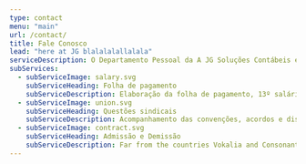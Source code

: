 ```yaml
---
type: contact
menu: "main"
url: /contact/
title: Fale Conosco
lead: "here at JG blalalalallalala"
serviceDescription: O Departamento Pessoal da A JG Soluções Contábeis é composto por experientes profissionais do setor. Além disso, a equipe conta com constante orientação de advogados trabalhistas que atuam na área.
subServices:
  - subServiceImage: salary.svg
    subServiceHeading: Folha de pagamento
    subServiceDescription: Elaboração da folha de pagamento, 13º salário, férias, orientação sobre benefícios obrigatórios e facultativos
  - subServiceImage: union.svg
    subServiceHeading: Questões sindicais
    subServiceDescription: Acompanhamento das convenções, acordos e dissídios coletivos de trabalho de diversas categorias, acompanhamento, com um de nossos funcionários, em homologações junto à DRT ou sindicato da classe
  - subServiceImage: contract.svg
    subServiceHeading: Admissão e Demissão
    subServiceDescription: Far from the countries Vokalia and Consonantia, there live the blind texts. Separated they live in Bookmarksgrove right at the coast of the Semantics, a large language ocean.
---
```


